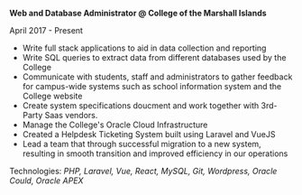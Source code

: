 <b>Web and Database Administrator @ College of the Marshall Islands</b>

<span class="text-sm">April 2017 - Present</span>

<ul class="list-bullets text-base">
<li>Write full stack applications to aid in data collection and reporting</li>
<li>Write SQL queries to extract data from different databases used by the College</li>
<li>
 Communicate with students, staff and administrators to gather feedback for campus-wide systems such as school information system and the College website</li>
<li>Create system specifications doucment and work together with 3rd-Party Saas vendors.</li>
<li>Manage the College's Oracle Cloud Infrastructure</li>
<li>Created a Helpdesk Ticketing System built using Laravel and VueJS</li>
<li>Lead a team that through successful migration to a new system, resulting in smooth transition and improved efficiency in our operations</li>
</ul>

<span class="text-sm">Technologies: <i>PHP, Laravel, Vue, React, MySQL, Git, Wordpress, Oracle Could, Oracle APEX</i></span>
